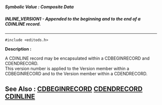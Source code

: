 ##### Symbolic Value : Composite Data
##### INLINE_VERSION1 - Appended to the beginning and to the end of a CDINLINE record.
---
```
#include <editods.h>
```
**Description :**

A CDINLINE record may be encapsulated within a CDBEGINRECORD and CDENDRECORD.  
This version number is applied to the Version member within a CDBEGINRECORD and 
to the Version member within a CDENDRECORD.

**See Also :**
[CDBEGINRECORD](/reference/Data/CDBEGINRECORD)
[CDENDRECORD](/reference/Data/CDENDRECORD)
[CDINLINE](/reference/Data/CDINLINE)
---
